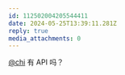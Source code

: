 ```yaml
---
id: 112502004205544411
date: 2024-05-25T13:39:11.281Z
reply: true
media_attachments: 0
---
```


[@chi](https://miantiao.me/users/chi) 有 API 吗？


